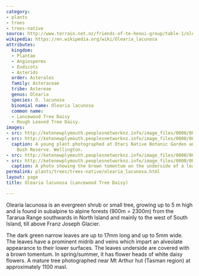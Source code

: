 ```yaml
---
category:
- plants
- trees
- trees-native
source: http://www.terrain.net.nz/friends-of-te-henui-group/table-1/olearia-lacunose-lancewood-tree-daisy.html
wikipedia: https://en.wikipedia.org/wiki/Olearia_lacunosa
attributes:
  kingdom:
  - Plantae
  - Angiosperms
  - Eudicots
  - Asterids
  order: Asterales
  family: Asteraceae
  tribe: Astereae
  genus: Olearia
  species: O. lacunosa
  binomial name: Olearia lacunosa
  common name:
  - Lancewood Tree Daisy
  - Rough Leaved Tree Daisy.
images:
- src: http://ketenewplymouth.peoplesnetworknz.info/image_files/0000/0013/5233/1-Olearia_lacunose._n.jpg
- src: http://ketenewplymouth.peoplesnetworknz.info/image_files/0000/0003/2409/Olearia_lacunosa__lancewood_tree_daisy-001.JPG
  caption: A young plant photographed at Otari Native Botanic Garden and Wilton's
    Bush Reserve. Wellington.
- src: http://ketenewplymouth.peoplesnetworknz.info/image_files/0000/0004/7844/Olearia_lacunosa_Lancewood_tree_daisy-001.JPG
- src: http://ketenewplymouth.peoplesnetworknz.info/image_files/0000/0013/5228/1-Olearia_lacunose_3.jpg
  caption: A photo showing the brown tomentum on the underside of a leaf.
permalink: plants/trees/trees-native/olearia_lacunosa.html
layout: page
title: Olearia lacunosa (Lancewood Tree Daisy)

---
```

Olearia lacunosa is an evergreen shrub or small tree, growing up to 5 m high and is found in subalpine to alpine forests (900m = 2300m) from the Tararua Range southwards in North Island and mainly to the west of South Island, till above Franz Joseph Glacier. 

The dark green narrow leaves are up to 17mm long and up to 5mm wide. The leaves have a prominent midrib and veins which impart an alveolate appearance to their lower surfaces. The leaves underside are covered with a brown tomentum. In spring/summer, it has flower heads of white daisy flowers.
A mature tree photographed near Mt Arthur hut (Tasman region) at approximately 1100 masl.
